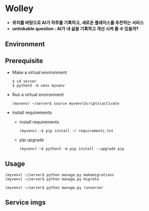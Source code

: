 # Wolley

- **위치를 바탕으로 AI가 하루를 기록하고, 새로운 플레이스를 추천하는 서비스**
- **untinkable question : AI가 내 삶을 기록하고 개선 시켜 줄 수 있을까?**



## Environment



## Prerequisite

- Make a virtual environment

  ```shell
  $ cd server
  $ python3 -m venv myvenv
  ```

- Run a virtual environment

  ```shell
  (myvenv) ~/server$ source myvenv\Scripts\activate
  ```

- Install requirements

  - install requirements

    ```shell
    (myvenv) ~$ pip install -r requirements.txt
    ```

  - pip upgrade

    ```shell
    (myvenv) ~$ python3 -m pip install --upgrade pip
    ```

    

## Usage

```
(myvenv) ~/server$ python manage.py makemigrations
(myvenv) ~/server$ python manage.py migrate
```

```shell
(myvenv) ~/server$ python manage.py runserver
```



## Service imgs

